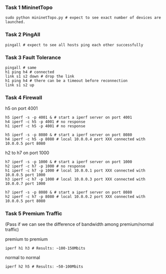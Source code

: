 ### Task 1 MininetTopo

```shell
sudo python mininetTopo.py # expect to see exact number of devices are launched.
```

### Task 2 PingAll

```shell
pingall # expect to see all hosts ping each other successfully
```

### Task 3 Fault Tolerance

```shell
pingall # same
h1 ping h4 # connected
link s1 s2 down # drop the link
h1 ping h4 # there can be a timeout before reconnection
link s1 s2 up
```

### Task 4 Firewall

h5 on port 4001

```shell
h5 iperf -s -p 4001 & # start a iperf server on port 4001
h4 iperf -c h5 -p 4001 # no response
h1 iperf -c h5 -p 4001 # no response
```

```shell
h5 iperf -s -p 8080 & # start a iperf server on port 8080
h4 iperf -c h5 -p 8080 # local 10.0.0.4 port XXX connected with 10.0.0.5 port 8080
```

h2 to h7 on port 1000

```shell
h7 iperf -s -p 1000 & # start a iperf server on port 1000
h2 iperf -c h7 -p 1000 # no response
h1 iperf -c h7 -p 1000 # local 10.0.0.1 port XXX connected with 10.0.0.5 port 1000
h3 iperf -c h7 -p 1000 # local 10.0.0.3 port XXX connected with 10.0.0.7 port 1000
```

```shell
h7 iperf -s -p 8080 & # start a iperf server on port 8080
h2 iperf -c h7 -p 8080 # local 10.0.0.2 port XXX connected with 10.0.0.5 port 8080
```

### Task 5 Premium Traffic

(Pass if we can see the difference of bandwidth among premium/normal traffic)

premium to premium 

```shell
iperf h1 h3 # Results: ~100-150Mbits
```

normal to normal 

```shell
iperf h2 h5 # Results: ~50-100Mbits
```

